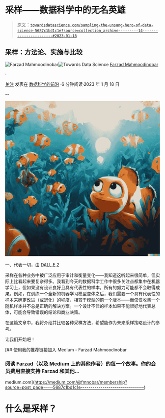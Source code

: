# 采样——数据科学中的无名英雄

> 原文：[`towardsdatascience.com/sampling-the-unsung-hero-of-data-science-5687c1bd1c1e?source=collection_archive---------14-----------------------#2023-01-18`](https://towardsdatascience.com/sampling-the-unsung-hero-of-data-science-5687c1bd1c1e?source=collection_archive---------14-----------------------#2023-01-18)

## 采样：方法论、实施与比较

[](https://medium.com/@fmnobar?source=post_page-----5687c1bd1c1e--------------------------------)![Farzad Mahmoodinobar](https://medium.com/@fmnobar?source=post_page-----5687c1bd1c1e--------------------------------)[](https://towardsdatascience.com/?source=post_page-----5687c1bd1c1e--------------------------------)![Towards Data Science](https://towardsdatascience.com/?source=post_page-----5687c1bd1c1e--------------------------------) [Farzad Mahmoodinobar](https://medium.com/@fmnobar?source=post_page-----5687c1bd1c1e--------------------------------)

·

[关注](https://medium.com/m/signin?actionUrl=https%3A%2F%2Fmedium.com%2F_%2Fsubscribe%2Fuser%2F3c56b7d4893e&operation=register&redirect=https%3A%2F%2Ftowardsdatascience.com%2Fsampling-the-unsung-hero-of-data-science-5687c1bd1c1e&user=Farzad+Mahmoodinobar&userId=3c56b7d4893e&source=post_page-3c56b7d4893e----5687c1bd1c1e---------------------post_header-----------) 发表在 [数据科学的前沿](https://towardsdatascience.com/?source=post_page-----5687c1bd1c1e--------------------------------) ·6 分钟阅读·2023 年 1 月 18 日[](https://medium.com/m/signin?actionUrl=https%3A%2F%2Fmedium.com%2F_%2Fvote%2Ftowards-data-science%2F5687c1bd1c1e&operation=register&redirect=https%3A%2F%2Ftowardsdatascience.com%2Fsampling-the-unsung-hero-of-data-science-5687c1bd1c1e&user=Farzad+Mahmoodinobar&userId=3c56b7d4893e&source=-----5687c1bd1c1e---------------------clap_footer-----------)

--

[](https://medium.com/m/signin?actionUrl=https%3A%2F%2Fmedium.com%2F_%2Fbookmark%2Fp%2F5687c1bd1c1e&operation=register&redirect=https%3A%2F%2Ftowardsdatascience.com%2Fsampling-the-unsung-hero-of-data-science-5687c1bd1c1e&source=-----5687c1bd1c1e---------------------bookmark_footer-----------)![](img/ccd2f34f0dc6dea7154094484aec2969.png)

一、代表一切，由 [DALL.E 2](https://openai.com/dall-e-2/)

采样在各种业务中被广泛应用于审计和衡量变化——我知道这听起来很简单，但实际上比看起来要复杂得多。我看到今天的数据科学工作中很多关注点都集中在机器学习上，但如果没有设计良好且具有代表性的样本，所有的努力可能都不会取得成果。例如，在训练一个全新的机器学习模型变体之后，我们需要一个具有代表性的样本来确定改进（或退化）的程度，相较于模型的前一个版本——而仅仅收集一个随机样本并不总是正确的解决方案。一个设计不佳的样本如果不能很好地代表总体，可能会导致错误的结论和商业决策。

在这篇文章中，我将介绍并比较各种采样方法，希望能作为未来采样策略设计的参考。

让我们开始吧！

[](https://medium.com/@fmnobar/membership?source=post_page-----5687c1bd1c1e--------------------------------) [## 使用我的推荐链接加入 Medium - Farzad Mahmoodinobar

### 阅读 Farzad（以及 Medium 上的其他作者）的每一个故事。你的会员费用直接支持 Farzad 和其他…

medium.com](https://medium.com/@fmnobar/membership?source=post_page-----5687c1bd1c1e--------------------------------)

# 什么是采样？

